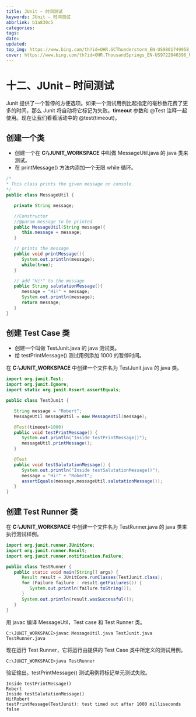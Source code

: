 ```yaml
---
title: JUnit – 时间测试
keywords: JUnit – 时间测试
abbrlink: b1a830c5
categories: 
tags: 
date: 
updated: 
top_img: https://www.bing.com/th?id=OHR.GCThunderstorm_EN-US9801749958_UHD.jpg
cover: https://www.bing.com/th?id=OHR.ThousandSprings_EN-US9722040396_UHD.jpg
---
```

# 十二、JUnit – 时间测试

Junit 提供了一个暂停的方便选项。如果一个测试用例比起指定的毫秒数花费了更多的时间，那么 Junit 将自动将它标记为失败。**timeout** 参数和 @Test 注释一起使用。现在让我们看看活动中的 @test(timeout)。

## 创建一个类

- 创建一个在 **C:\JUNIT_WORKSPACE** 中叫做 MessageUtil.java 的 java 类来测试。
- 在 printMessage() 方法内添加一个无限 while 循环。

```java
/*
* This class prints the given message on console.
*/
public class MessageUtil {

   private String message;

   //Constructor
   //@param message to be printed
   public MessageUtil(String message){
      this.message = message; 
   }

   // prints the message
   public void printMessage(){
      System.out.println(message);
      while(true);
   }   

   // add "Hi!" to the message
   public String salutationMessage(){
      message = "Hi!" + message;
      System.out.println(message);
      return message;
   }   
} 
```

## 创建 Test Case 类

- 创建一个叫做 TestJunit.java 的 java 测试类。
- 给 testPrintMessage() 测试用例添加 1000 的暂停时间。

在 **C:\JUNIT_WORKSPACE** 中创建一个文件名为 TestJunit.java 的 java 类。

```java
import org.junit.Test;
import org.junit.Ignore;
import static org.junit.Assert.assertEquals;

public class TestJunit {

   String message = "Robert";   
   MessageUtil messageUtil = new MessageUtil(message);

   @Test(timeout=1000)
   public void testPrintMessage() { 
      System.out.println("Inside testPrintMessage()");     
      messageUtil.printMessage();     
   }

   @Test
   public void testSalutationMessage() {
      System.out.println("Inside testSalutationMessage()");
      message = "Hi!" + "Robert";
      assertEquals(message,messageUtil.salutationMessage());
   }
}
```

## 创建 Test Runner 类

在 **C:\JUNIT_WORKSPACE** 中创建一个文件名为 TestRunner.java 的 java 类来执行测试样例。

```java
import org.junit.runner.JUnitCore;
import org.junit.runner.Result;
import org.junit.runner.notification.Failure;

public class TestRunner {
   public static void main(String[] args) {
      Result result = JUnitCore.runClasses(TestJunit.class);
      for (Failure failure : result.getFailures()) {
         System.out.println(failure.toString());
      }
      System.out.println(result.wasSuccessful());
   }
} 
```

用 javac 编译 MessageUtil，Test case 和 Test Runner 类。

```
C:\JUNIT_WORKSPACE>javac MessageUtil.java TestJunit.java TestRunner.java
```

现在运行 Test Runner，它将运行由提供的 Test Case 类中所定义的测试用例。

```
C:\JUNIT_WORKSPACE>java TestRunner
```

验证输出。testPrintMessage() 测试用例将标记单元测试失败。

```
Inside testPrintMessage()
Robert
Inside testSalutationMessage()
Hi!Robert
testPrintMessage(TestJunit): test timed out after 1000 milliseconds
false
```